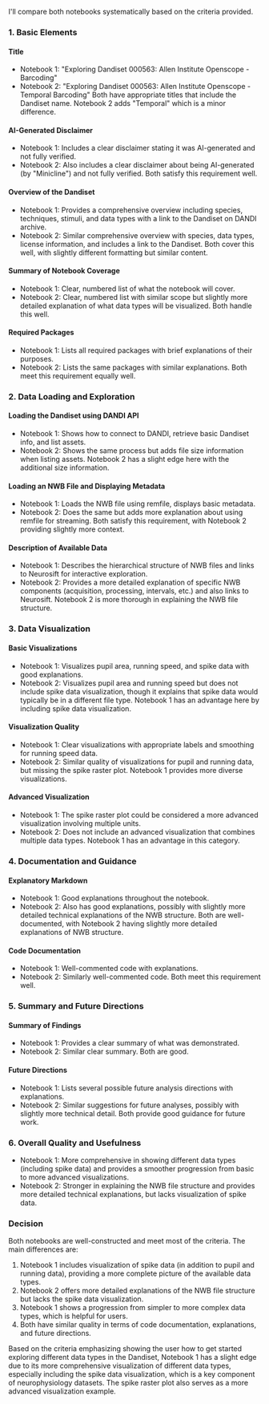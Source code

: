 I'll compare both notebooks systematically based on the criteria provided.

### 1. Basic Elements

#### Title
- Notebook 1: "Exploring Dandiset 000563: Allen Institute Openscope - Barcoding"
- Notebook 2: "Exploring Dandiset 000563: Allen Institute Openscope - Temporal Barcoding"
Both have appropriate titles that include the Dandiset name. Notebook 2 adds "Temporal" which is a minor difference.

#### AI-Generated Disclaimer
- Notebook 1: Includes a clear disclaimer stating it was AI-generated and not fully verified.
- Notebook 2: Also includes a clear disclaimer about being AI-generated (by "Minicline") and not fully verified.
Both satisfy this requirement well.

#### Overview of the Dandiset
- Notebook 1: Provides a comprehensive overview including species, techniques, stimuli, and data types with a link to the Dandiset on DANDI archive.
- Notebook 2: Similar comprehensive overview with species, data types, license information, and includes a link to the Dandiset.
Both cover this well, with slightly different formatting but similar content.

#### Summary of Notebook Coverage
- Notebook 1: Clear, numbered list of what the notebook will cover.
- Notebook 2: Clear, numbered list with similar scope but slightly more detailed explanation of what data types will be visualized.
Both handle this well.

#### Required Packages
- Notebook 1: Lists all required packages with brief explanations of their purposes.
- Notebook 2: Lists the same packages with similar explanations.
Both meet this requirement equally well.

### 2. Data Loading and Exploration

#### Loading the Dandiset using DANDI API
- Notebook 1: Shows how to connect to DANDI, retrieve basic Dandiset info, and list assets.
- Notebook 2: Shows the same process but adds file size information when listing assets.
Notebook 2 has a slight edge here with the additional size information.

#### Loading an NWB File and Displaying Metadata
- Notebook 1: Loads the NWB file using remfile, displays basic metadata.
- Notebook 2: Does the same but adds more explanation about using remfile for streaming.
Both satisfy this requirement, with Notebook 2 providing slightly more context.

#### Description of Available Data
- Notebook 1: Describes the hierarchical structure of NWB files and links to Neurosift for interactive exploration.
- Notebook 2: Provides a more detailed explanation of specific NWB components (acquisition, processing, intervals, etc.) and also links to Neurosift.
Notebook 2 is more thorough in explaining the NWB file structure.

### 3. Data Visualization

#### Basic Visualizations
- Notebook 1: Visualizes pupil area, running speed, and spike data with good explanations.
- Notebook 2: Visualizes pupil area and running speed but does not include spike data visualization, though it explains that spike data would typically be in a different file type.
Notebook 1 has an advantage here by including spike data visualization.

#### Visualization Quality
- Notebook 1: Clear visualizations with appropriate labels and smoothing for running speed data.
- Notebook 2: Similar quality of visualizations for pupil and running data, but missing the spike raster plot.
Notebook 1 provides more diverse visualizations.

#### Advanced Visualization
- Notebook 1: The spike raster plot could be considered a more advanced visualization involving multiple units.
- Notebook 2: Does not include an advanced visualization that combines multiple data types.
Notebook 1 has an advantage in this category.

### 4. Documentation and Guidance

#### Explanatory Markdown
- Notebook 1: Good explanations throughout the notebook.
- Notebook 2: Also has good explanations, possibly with slightly more detailed technical explanations of the NWB structure.
Both are well-documented, with Notebook 2 having slightly more detailed explanations of NWB structure.

#### Code Documentation
- Notebook 1: Well-commented code with explanations.
- Notebook 2: Similarly well-commented code.
Both meet this requirement well.

### 5. Summary and Future Directions

#### Summary of Findings
- Notebook 1: Provides a clear summary of what was demonstrated.
- Notebook 2: Similar clear summary.
Both are good.

#### Future Directions
- Notebook 1: Lists several possible future analysis directions with explanations.
- Notebook 2: Similar suggestions for future analyses, possibly with slightly more technical detail.
Both provide good guidance for future work.

### 6. Overall Quality and Usefulness

- Notebook 1: More comprehensive in showing different data types (including spike data) and provides a smoother progression from basic to more advanced visualizations.
- Notebook 2: Stronger in explaining the NWB file structure and provides more detailed technical explanations, but lacks visualization of spike data.

### Decision

Both notebooks are well-constructed and meet most of the criteria. The main differences are:

1. Notebook 1 includes visualization of spike data (in addition to pupil and running data), providing a more complete picture of the available data types.
2. Notebook 2 offers more detailed explanations of the NWB file structure but lacks the spike data visualization.
3. Notebook 1 shows a progression from simpler to more complex data types, which is helpful for users.
4. Both have similar quality in terms of code documentation, explanations, and future directions.

Based on the criteria emphasizing showing the user how to get started exploring different data types in the Dandiset, Notebook 1 has a slight edge due to its more comprehensive visualization of different data types, especially including the spike data visualization, which is a key component of neurophysiology datasets. The spike raster plot also serves as a more advanced visualization example.